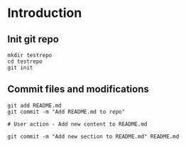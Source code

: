 # Introduction

## Init git repo

```
mkdir testrepo
cd testrepo
git init
```

## Commit files and modifications

```
git add README.md
git commit -m "Add README.md to repo"

# User action - Add new content to README.md

git commit -m "Add new section to README.md" README.md
```
